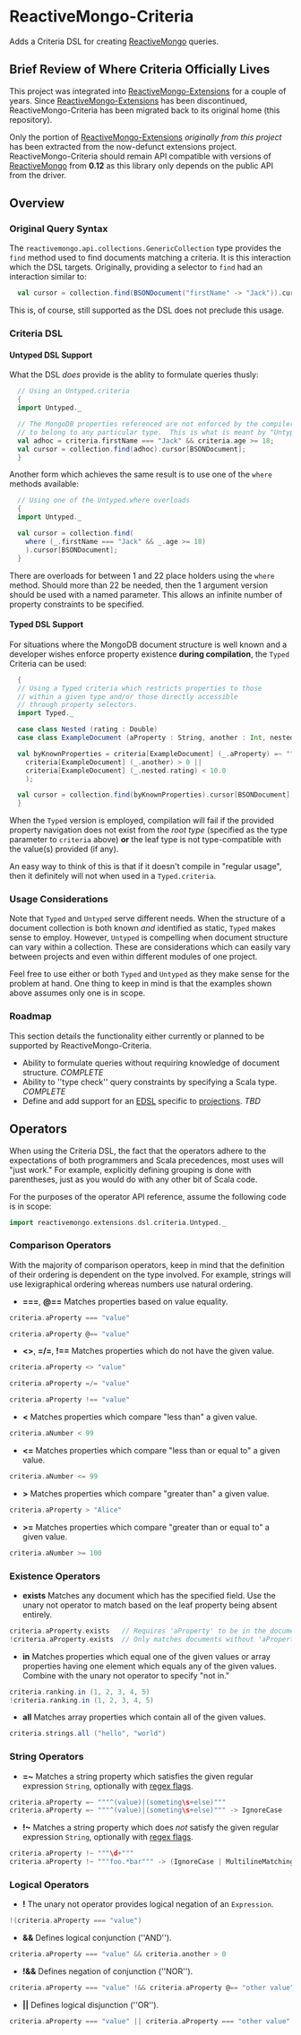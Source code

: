 ReactiveMongo-Criteria
======================

Adds a Criteria DSL for creating [ReactiveMongo](https://github.com/ReactiveMongo/ReactiveMongo) queries.

## Brief Review of Where Criteria Officially Lives

This project was integrated into [ReactiveMongo-Extensions](https://github.com/ReactiveMongo/ReactiveMongo-Extensions) for a couple of years.  Since [ReactiveMongo-Extensions](https://github.com/ReactiveMongo/ReactiveMongo-Extensions) has been discontinued, ReactiveMongo-Criteria has been migrated back to its original home (this repository).

Only the portion of [ReactiveMongo-Extensions](https://github.com/ReactiveMongo/ReactiveMongo-Extensions) _originally from this project_ has been extracted from the now-defunct extensions project.  ReactiveMongo-Criteria should remain API compatible with versions of [ReactiveMongo](https://github.com/ReactiveMongo/ReactiveMongo) from **0.12** as this library only depends on the public API from the driver.


## Overview

### Original Query Syntax

The `reactivemongo.api.collections.GenericCollection` type provides the `find` method used to find documents matching a criteria.  It is this interaction which the DSL targets.  Originally, providing a selector to `find` had an interaction similar to:

```scala
  val cursor = collection.find(BSONDocument("firstName" -> "Jack")).cursor[BSONDocument]
```

This is, of course, still supported as the DSL does not preclude this usage.

### Criteria DSL

#### Untyped DSL Support

What the DSL *does* provide is the ablity to formulate queries thusly:

```scala
  // Using an Untyped.criteria
  {
  import Untyped._

  // The MongoDB properties referenced are not enforced by the compiler
  // to belong to any particular type.  This is what is meant by "Untyped".
  val adhoc = criteria.firstName === "Jack" && criteria.age >= 18;
  val cursor = collection.find(adhoc).cursor[BSONDocument];
  }
```

Another form which achieves the same result is to use one of the `where` methods available:

```scala
  // Using one of the Untyped.where overloads
  {
  import Untyped._

  val cursor = collection.find(
    where (_.firstName === "Jack" && _.age >= 18)
	).cursor[BSONDocument];
  }
```

There are overloads for between 1 and 22 place holders using the `where` method.  Should more than 22 be needed, then the 1 argument version should be used with a named parameter.  This allows an infinite number of property constraints to be specified.

#### Typed DSL Support

For situations where the MongoDB document structure is well known and a developer wishes enforce property existence **during compilation**, the `Typed` Criteria can be used:

```scala
  {
  // Using a Typed criteria which restricts properties to those
  // within a given type and/or those directly accessible
  // through property selectors.
  import Typed._

  case class Nested (rating : Double)
  case class ExampleDocument (aProperty : String, another : Int, nested : Nested)

  val byKnownProperties = criteria[ExampleDocument] (_.aProperty) =~ "^[A-Z]\\w+" && (
    criteria[ExampleDocument] (_.another) > 0 ||
    criteria[ExampleDocument] (_.nested.rating) < 10.0
	);

  val cursor = collection.find(byKnownProperties).cursor[BSONDocument];
  }
```

When the `Typed` version is employed, compilation will fail if the provided property navigation does not exist from the *root type* (specified as the type parameter to `criteria` above) **or** the leaf type is not type-compatible with the value(s) provided (if any).

An easy way to think of this is that if it doesn't compile in "regular usage", then it definitely will not when used in a `Typed.criteria`.


### Usage Considerations

Note that `Typed` and `Untyped` serve different needs.  When the structure of a document collection is both known *and* identified as static, `Typed` makes sense to employ.  However, `Untyped` is compelling when document structure can vary within a collection.  These are considerations which can easily vary between projects and even within different modules of one project.

Feel free to use either or both `Typed` and `Untyped` as they make sense for the problem at hand.  One thing to keep in mind is that the examples shown above assumes only one is in scope.


### Roadmap

This section details the functionality either currently or planned to be supported by ReactiveMongo-Criteria.

- Ability to formulate queries without requiring knowledge of document structure. *COMPLETE*
- Ability to ''type check'' query constraints by specifying a Scala type. *COMPLETE*
- Define and add support for an [EDSL](http://scalamacros.org/usecases/advanced-domain-specific-languages.html) specific to [projections](https://github.com/ReactiveMongo/ReactiveMongo/blob/master/driver/src/test/scala/CommonUseCases.scala). *TBD*


## Operators

When using the Criteria DSL, the fact that the operators adhere to the expectations of both programmers and Scala precedences, most uses will "just work."  For example, explicitly defining grouping is done with parentheses, just as you would do with any other bit of Scala code.

For the purposes of the operator API reference, assume the following code is in scope:

```scala
import reactivemongo.extensions.dsl.criteria.Untyped._
```

### Comparison Operators

With the majority of comparison operators, keep in mind that the definition of their ordering is dependent on the type involved.  For example, strings will use lexigraphical ordering whereas numbers use natural ordering.

* **===**, **@==** Matches properties based on value equality.

```scala
criteria.aProperty === "value"
```

```scala
criteria.aProperty @== "value"
```

* **<>**, **=/=**, **!==** Matches properties which do not have the given value.

```scala
criteria.aProperty <> "value"
```

```scala
criteria.aProperty =/= "value"
```

```scala
criteria.aProperty !== "value"
```

* **<** Matches properties which compare "less than" a given value.

```scala
criteria.aNumber < 99
```

* **<=** Matches properties which compare "less than or equal to" a given value.

```scala
criteria.aNumber <= 99
```

* **>** Matches properties which compare "greater than" a given value.

```scala
criteria.aProperty > "Alice"
```

* **>=** Matches properties which compare "greater than or equal to" a given value.

```scala
criteria.aNumber >= 100
```

### Existence Operators

* **exists** Matches any document which has the specified field.  Use the unary not operator to match based on the leaf property being absent entirely.

```scala
criteria.aProperty.exists	// Requires 'aProperty' to be in the document
!criteria.aProperty.exists	// Only matches documents without 'aProperty'
```

* **in** Matches properties which equal one of the given values or array properties having one element which equals any of the given values.  Combine with the unary not operator to specify "not in."

```scala
criteria.ranking.in (1, 2, 3, 4, 5)
!criteria.ranking.in (1, 2, 3, 4, 5)
```

* **all** Matches array properties which contain all of the given values.

```scala
criteria.strings.all ("hello", "world")
```

### String Operators

* **=~** Matches a string property which satisfies the given regular expression `String`, optionally with [regex flags](https://docs.mongodb.com/manual/reference/operator/query/regex/).

```scala
criteria.aProperty =~ """^(value)|(someting\s+else)"""
criteria.aProperty =~ """^(value)|(someting\s+else)""" -> IgnoreCase
```

* **!~** Matches a string property which does _not_ satisfy the given regular expression `String`, optionally with [regex flags](https://docs.mongodb.com/manual/reference/operator/query/regex/).

```scala
criteria.aProperty !~ """\d+"""
criteria.aProperty !~ """foo.*bar""" -> (IgnoreCase | MultilineMatching)
```

### Logical Operators

* **!** The unary not operator provides logical negation of an `Expression`.

```scala
!(criteria.aProperty === "value")
```

* **&&** Defines logical conjunction (''AND'').

```scala
criteria.aProperty === "value" && criteria.another > 0
```

* **!&&** Defines negation of conjunction (''NOR'').

```scala
criteria.aProperty === "value" !&& criteria.aProperty @== "other value"
```

* **||** Defines logical disjunction (''OR'').

```scala
criteria.aProperty === "value" || criteria.aProperty === "other value"
```

